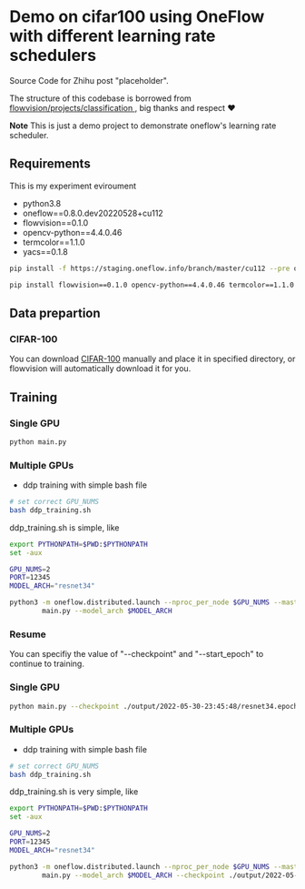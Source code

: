 # Demo on cifar100 using **OneFlow** with different learning rate schedulers

Source Code for Zhihu post "placeholder".

The structure of this codebase is borrowed from [flowvision/projects/classification
](https://github.com/Oneflow-Inc/vision/tree/main/projects/classification), big thanks and respect :heart:

**Note** This is just a demo project to demonstrate oneflow's learning rate scheduler.

## Requirements

This is my experiment eviroument
- python3.8
- oneflow==0.8.0.dev20220528+cu112
- flowvision==0.1.0
- opencv-python==4.4.0.46
- termcolor==1.1.0
- yacs==0.1.8

```bash
pip install -f https://staging.oneflow.info/branch/master/cu112 --pre oneflow

pip install flowvision==0.1.0 opencv-python==4.4.0.46 termcolor==1.1.0 yacs==0.1.8

```



## Data prepartion

### CIFAR-100

You can download [CIFAR-100](https://www.cs.toronto.edu/~kriz/cifar-100-python.tar.gz) manually and place it in specified directory, or flowvision will automatically download it for you.

## Training

### Single GPU

```bash
python main.py
```

### Multiple GPUs

- ddp training with simple bash file
```bash
# set correct GPU_NUMS
bash ddp_training.sh
```

ddp_training.sh is simple, like
```bash
export PYTHONPATH=$PWD:$PYTHONPATH
set -aux

GPU_NUMS=2
PORT=12345
MODEL_ARCH="resnet34"

python3 -m oneflow.distributed.launch --nproc_per_node $GPU_NUMS --master_port $PORT  \
        main.py --model_arch $MODEL_ARCH 
```

### Resume

You can specifiy the value of "--checkpoint" and "--start_epoch" to continue to training.


### Single GPU

```bash
python main.py --checkpoint ./output/2022-05-30-23:45:48/resnet34.epoch-60.flow --start_epoch 61

```

### Multiple GPUs

- ddp training with simple bash file
```bash
# set correct GPU_NUMS
bash ddp_training.sh
```

ddp_training.sh is very simple, like

```bash
export PYTHONPATH=$PWD:$PYTHONPATH
set -aux

GPU_NUMS=2
PORT=12345
MODEL_ARCH="resnet34"

python3 -m oneflow.distributed.launch --nproc_per_node $GPU_NUMS --master_port $PORT  \
        main.py --model_arch $MODEL_ARCH --checkpoint ./output/2022-05-30-23:45:48/resnet34.epoch-60.flow --start_epoch 61

```